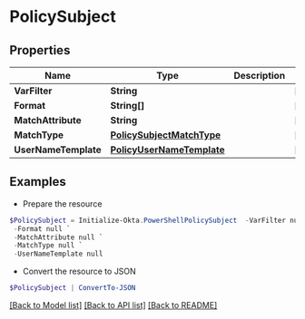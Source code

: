 # PolicySubject
## Properties

Name | Type | Description | Notes
------------ | ------------- | ------------- | -------------
**VarFilter** | **String** |  | [optional] 
**Format** | **String[]** |  | [optional] 
**MatchAttribute** | **String** |  | [optional] 
**MatchType** | [**PolicySubjectMatchType**](PolicySubjectMatchType.md) |  | [optional] 
**UserNameTemplate** | [**PolicyUserNameTemplate**](PolicyUserNameTemplate.md) |  | [optional] 

## Examples

- Prepare the resource
```powershell
$PolicySubject = Initialize-Okta.PowerShellPolicySubject  -VarFilter null `
 -Format null `
 -MatchAttribute null `
 -MatchType null `
 -UserNameTemplate null
```

- Convert the resource to JSON
```powershell
$PolicySubject | ConvertTo-JSON
```

[[Back to Model list]](../README.md#documentation-for-models) [[Back to API list]](../README.md#documentation-for-api-endpoints) [[Back to README]](../README.md)

